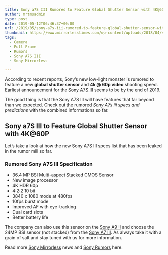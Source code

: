 ```yaml
---
title: Sony a7S III Rumored to Feature Global Shutter Sensor with 4K@60P
author: mrtmsadmin
type: post
date: 2019-05-12T06:46:37+00:00
url: /2019/05/sony-a7s-iii-rumored-to-feature-global-shutter-sensor-with-4k60p/
thumbnail: https://www.mirrorlesstimes.com/wp-content/uploads/2018/04/sony-a7s-iii-announcement.jpg
tags:
  - Camera
  - Full Frame
  - Rumors
  - Sony A7S III
  - Sony Mirrorless

---
```

According to recent reports, Sony’s new low-light monster is rumored to feature a new **global shutter sensor** and **4k @ 60p video** shooting speed. Earliest announcement for the [Sony A7S III][1] seems to be by the end of 2019.

The good thing is that the Sony A7S III will have features that far beyond than we expected. Check out the rumored _Sony A7s iii specs and predictions_ with the combined informations so far.<!--more-->

## Sony a7S III to Feature Global Shutter Sensor with 4K@60P

Let’s take a look at how the new Sony A7S III specs list that has been leaked in the rumor mill so far.

### Rumored Sony A7S III Specification

  * 36.4 MP BSI Multi-aspect Stacked CMOS Sensor
  * New image processor
  * 4K HDR 60p
  * 4:2:2 10 bit
  * 3840 x 1080 mode at 480fps
  * 10fps burst mode
  * Improved AF with eye-tracking
  * Dual card slots
  * Better battery life

The company can also use this sensor on the [Sony A9 II][2] and choose the 24MP BSI sensor (not stacked) from the [Sony A7 III][3]. As always take it with a grain of salt and stay tuned with us for more information.

Read more <a href="https://www.mirrorlesstimes.com/tags/sony-mirrorless/" target="_blank" rel="noopener noreferrer">Sony Mirrorless</a> news and <a href="https://www.dailycameranews.com/tag/sony-rumors/" target="_blank" rel="noopener noreferrer">Sony Rumors</a> here.

 [1]: https://www.mirrorlesstimes.com/tags/sony-a7s-iii/
 [2]: https://www.dailycameranews.com/tag/sony-a9-ii/
 [3]: https://www.mirrorlesstimes.com/tags/sony-a7-iii/